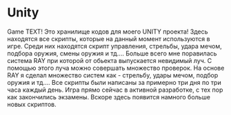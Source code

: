 # Unity
Game
TEXT!
Это хранилище кодов для моего UNITY проекта!
Здесь находятся все скрипты, которые на данный момент используются в игре. Среди них находятся скрипт управления, стрельбы, удара мечом, подбора оружия, смены оружия и тд....
Больше всего мне поравилась система RAY при которой от обьекта выпускается невидимый луч. С помощью этого луча можно совершать множество проверок. На основе RAY я сделал множество систем как - стрельбу, удары мечом, подбор оружия и тд....
Все скрипты были написаны за примерно три дня по три часа каждый день.
Игра прямо сейчас в активной разработке, с тех пор как закончились экзамены.
Вскоре здесь появится намного больше новых скриптов.
